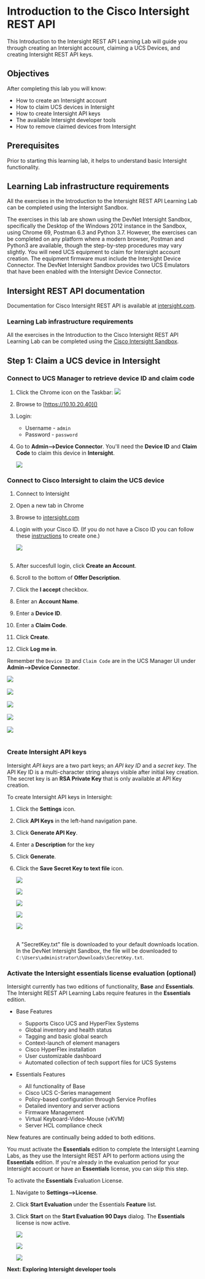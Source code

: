 # Introduction to the Cisco Intersight REST API

This Introduction to the Intersight REST API Learning Lab will guide you through creating an Intersight account, claiming a UCS Devices, and creating Intersight REST API keys.

## Objectives

After completing this lab you will know:

- How to create an Intersight account
- How to claim UCS devices in Intersight
- How to create Intersight API keys
- The available Intersight developer tools
- How to remove claimed devices from Intersight

## Prerequisites
Prior to starting this learning lab, it helps to understand basic Intersight functionality.

## Learning Lab infrastructure requirements
All the exercises in the Introduction to the Intersight REST API Learning Lab can be completed using the Intersight Sandbox.

The exercises in this lab are shown using the DevNet Intersight Sandbox, specifically the Desktop of the Windows 2012 instance in the Sandbox, using Chrome 69, Postman 6.3 and Python 3.7. However, the exercises can be completed on any platform where a modern browser, Postman and Python3 are available, though the step-by-step procedures may vary slightly. You will need UCS equipment to claim for Intersight account creation. The equipment firmware must include the Intersight Device Connector. The DevNet Intersight Sandbox provides two UCS Emulators that have been enabled with the Intersight Device Connector.

## Intersight REST API documentation
Documentation for Cisco Intersight REST API is available at  [intersight.com](https://intersight.com/apidocs/introduction/overview/).

### Learning Lab infrastructure requirements
All the exercises in the Introduction to the Cisco Intersight REST API Learning Lab can be completed using the [Cisco Intersight Sandbox](https://devnetsandbox.cisco.com/RM/Diagram/Index/a63216d2-e891-4856-9f27-309ca61ec862?diagramType=Topology).

## Step 1: Claim a UCS device in Intersight

### Connect to UCS Manager to retrieve device ID and claim code

1. Click the Chrome icon on the Taskbar: ![](assets/images/image-01.jpg)
1. Browse to [https://10.10.20.40]()
1. Login:
   - Username - `admin`
   - Password - `password`
1. Go to **Admin-->Device Connector**. You'll need the **Device ID** and **Claim Code** to claim this device in **Intersight**.

   ![](assets/images/image-02.jpg)

### Connect to Cisco Intersight to claim the UCS device

1. Connect to Intersight
1. Open a new tab in Chrome
1. Browse to [intersight.com]()
1. Login with your Cisco ID. (If you do not have a Cisco ID you can follow these [instructions](https://idreg.cloudapps.cisco.com/idreg/register.do) to create one.)

   ![](assets/images/image-03.jpg)<br/><br/>

1. After succesfull login, click **Create an Account**.
1. Scroll to the bottom of **Offer Description**.
1. Click the **I accept** checkbox.
1. Enter an **Account Name**.
1. Enter a **Device ID**. 
1. Enter a **Claim Code**.
1. Click **Create**.
1. Click **Log me in**.

Remember the `Device ID` and `Claim Code` are in the UCS Manager UI under **Admin-->Device Connector**.

  ![](assets/images/image-04.jpg)<br/><br/>
  ![](assets/images/image-05.jpg)<br/><br/>
  ![](assets/images/image-06.jpg)<br/><br/>
  ![](assets/images/image-07.jpg)<br/><br/>
  ![](assets/images/image-08.jpg)<br/><br/>

### Create Intersight API keys

Intersight *API keys* are a two part keys; an *API key ID* and a *secret key*. The API Key ID is a multi-character string always visible after initial key creation. The secret key is an **RSA Private Key** that is only available at API Key creation.

To create Intersight API keys in Intersight:

1. Click the **Settings** icon.
1. Click **API Keys** in the left-hand navigation pane.
1. Click **Generate API Key**. 
1. Enter a **Description** for the key
1. Click **Generate**.
1. Click the **Save Secret Key to text file** icon.

    ![](assets/images/image-09.jpg)
    
    ![](assets/images/image-10.jpg)
    
    ![](assets/images/image-11.jpg)
    
    ![](assets/images/image-12.jpg)
    
    ![](assets/images/image-13.jpg)<br/><br/>

   A "SecretKey.txt" file is downloaded to your default downloads location. In the DevNet Intersight Sandbox, the file will be downloaded to `C:\Users\administrator\Downloads\SecretKey.txt`.

### Activate the Intersight essentials license evaluation (optional)

Intersight currently has two editions of functionality, **Base** and **Essentials**. The Intersight REST API Learning Labs require features in the **Essentials** edition.

- Base Features

    - Supports Cisco UCS and HyperFlex Systems
    - Global inventory and health status
    - Tagging and basic global search
    - Context-launch of element managers
    - Cisco HyperFlex installation
    - User customizable dashboard
    - Automated collection of tech support files for UCS Systems

- Essentials Features

    - All functionality of Base
    - Cisco UCS C-Series management
    - Policy-based configuration through Service Profiles
    - Detailed inventory and server actions
    - Firmware Management
    - Virtual Keyboard-Video-Mouse (vKVM)
    - Server HCL compliance check

New features are continually being added to both editions.

You must activate the **Essentials** edition to complete the Intersight Learning Labs, as they use the Intersight REST API to perform actions using the **Essentials** edition. If you're already in the evaluation period for your Intersight account or have an **Essentials** license, you can skip this step.

To activate the **Essentials** Evaluation License.

1. Navigate to **Settings-->License**.
1. Click **Start Evaluation** under the Essentials **Feature** list.
1. Click **Start** on the **Start Evaluation 90 Days** dialog. The **Essentials** license is now active.

   ![](assets/images/image-20.jpg)
  
   ![](assets/images/image-21.jpg)
  
   ![](assets/images/image-22.jpg)

**Next: Exploring Intersight developer tools**
